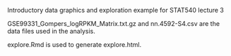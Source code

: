 Introductory data graphics and exploration example for STAT540 lecture 3

GSE99331_Gompers_logRPKM_Matrix.txt.gz and nn.4592-S4.csv are the data files used in the analysis.

explore.Rmd is used to generate explore.html.